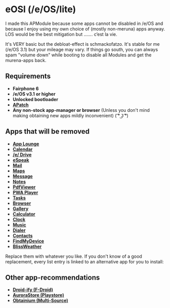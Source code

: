 # eOSl (/e/OS/lite)
I made this APModule because some apps cannot be disabled in /e/OS and because I enjoy using my own choice of (mostly non-meruna) apps anyway. LOS would be the best mitigation but ....... c’est la vie.

It's VERY basic but the debloat-effect is schmackofatzo. It's stable for me (/e/OS 3.1) but your mileage may vary. If things go south, you can always spam "volume down" while booting to disable all Modules and get the murena-apps back.

## Requirements
- **Fairphone 6**
- **/e/OS v3.1 or higher**
- **Unlocked bootloader**
- **[APatch](https://github.com/bmax121/APatch)**
- **Any non-stock app-manager or browser** (Unless you don't mind making obtaining new apps mildly inconvenient) ( ͡° ͜ʖ ͡°)

## Apps that will be removed
- **[App Lounge](https://github.com/Droid-ify/client)**
- **[Calendar](https://f-droid.org/packages/org.fossify.calendar)**
- **[/e/ Drive](https://f-droid.org/de/packages/com.github.catfriend1.syncthingandroid)**
- **[eSpeak](https://f-droid.org/de/packages/org.woheller69.ttsengine)**
- **[Mail](https://f-droid.org/de/packages/net.thunderbird.android)**
- **[Maps](https://f-droid.org/packages/app.comaps.fdroid)**
- **[Message](https://f-droid.org/packages/org.fossify.messages)**
- **[Notes](https://f-droid.org/packages/org.fossify.notes)**
- **[PdfViewer](https://fdroid.link/#https://www.cromite.org/fdroid/repo?fingerprint=49F37E74DEE483DCA2B991334FB5A0200787430D0B5F9A783DD5F13695E9517)**
- **[PWA Player](https://fdroid.link/#https://www.cromite.org/fdroid/repo?fingerprint=49F37E74DEE483DCA2B991334FB5A0200787430D0B5F9A783DD5F13695E9517)**
- **[Tasks](https://f-droid.org/packages/at.techbee.jtx)**
- **[Browser](https://fdroid.link/#https://www.cromite.org/fdroid/repo?fingerprint=49F37E74DEE483DCA2B991334FB5A0200787430D0B5F9A783DD5F13695E9517)**
- **[Gallery](https://f-droid.org/packages/org.fossify.gallery)**
- **[Calculator](https://f-droid.org/packages/org.fossify.math)**
- **[Clock](https://f-droid.org/packages/org.fossify.clock)**
- **[Music](https://f-droid.org/packages/org.oxycblt.auxio)**
- **[Dialer](https://f-droid.org/packages/org.fossify.phone)**
- **[Contacts](https://f-droid.org/packages/org.fossify.contacts)**
- **[FindMyDevice](https://f-droid.orgpackages/de.nulide.findmydevice)**
- **[BlissWeather](https://f-droid.org/packages/org.breezyweather)**

Replace them with whatever you like. If you don't know of a good replacement, every list entry is linked to an alternative app for you to install:

## Other app-recommendations
- **[Droid-ify (F-Droid)](https://github.com/Droid-ify/client)**
- **[AuroraStore (Playstore)](https://github.com/whyorean/AuroraStore)**
- **[Obtainium (Multi-Source)](https://github.com/ImranR98/Obtainium)**